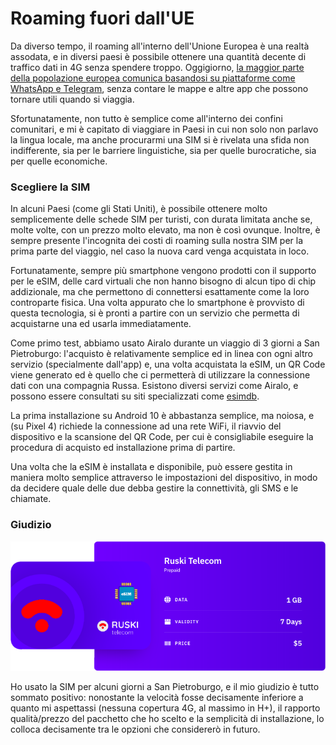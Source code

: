 # Roaming fuori dall'UE
Da diverso tempo, il roaming all'interno dell'Unione Europea è una realtà assodata, e in diversi paesi è possibile ottenere una quantità decente di traffico dati in 4G senza spendere troppo. Oggigiorno, [la maggior parte della popolazione europea comunica basandosi su piattaforme come WhatsApp e Telegram](https://www.messengerpeople.com/global-messenger-usage-statistics/), senza contare le mappe e altre app che possono tornare utili quando si viaggia.

Sfortunatamente, non tutto è semplice come all'interno dei confini comunitari, e mi è capitato di viaggiare in Paesi in cui non solo non parlavo la lingua locale, ma anche procurarmi una SIM si è rivelata una sfida non indifferente, sia per le barriere linguistiche, sia per quelle burocratiche, sia per quelle economiche.
  

### Scegliere la SIM
In alcuni Paesi (come gli Stati Uniti), è possibile ottenere molto semplicemente delle schede SIM per turisti, con durata limitata anche se, molte volte, con un prezzo molto elevato, ma non è così ovunque. Inoltre, è sempre presente l'incognita dei costi di roaming sulla nostra SIM per la prima parte del viaggio, nel caso la nuova card venga acquistata in loco.

Fortunatamente, sempre più smartphone vengono prodotti con il supporto per le eSIM, delle card virtuali che non hanno bisogno di alcun tipo di chip addizionale, ma che permettono di connettersi esattamente come la loro controparte fisica. Una volta appurato che lo smartphone è provvisto di questa tecnologia, si è pronti a partire con un servizio che permetta di acquistarne una ed usarla immediatamente.

Come primo test, abbiamo usato Airalo durante un viaggio di 3 giorni a San Pietroburgo: l'acquisto è relativamente semplice ed in linea con ogni altro servizio (specialmente dall'app) e, una volta acquistata la eSIM, un QR Code viene generato ed è quello che ci permetterà di utilizzare la connessione dati con una compagnia Russa. Esistono diversi servizi come Airalo, e possono essere consultati su siti specializzati come [esimdb](https://esimdb.com/).

La prima installazione su Android 10 è abbastanza semplice, ma noiosa, e (su Pixel 4) richiede la connessione ad una rete WiFi, il riavvio del dispositivo e la scansione del QR Code, per cui è consigliabile eseguire la procedura di acquisto ed installazione prima di partire.

Una volta che la eSIM è installata e disponibile, può essere gestita in maniera molto semplice attraverso le impostazioni del dispositivo, in modo da decidere quale delle due debba gestire la connettività, gli SMS e le chiamate.


### Giudizio

![Il pacchetto dati che ho usato per alcuni giorni a San Pietroburgo](../images/2019_12_04_airalo.png)

Ho usato la SIM per alcuni giorni a San Pietroburgo, e il mio giudizio è tutto sommato positivo: nonostante la velocità fosse decisamente inferiore a quanto mi aspettassi (nessuna copertura 4G, al massimo in H+), il rapporto qualità/prezzo del pacchetto che ho scelto e la semplicità di installazione, lo colloca decisamente tra le opzioni che considererò in futuro.